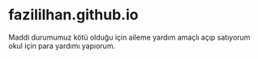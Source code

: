 # fazililhan.github.io
Maddi durumumuz kötü olduğu için aileme yardım amaçlı açıp satıyorum okul için para yardımı yapıorum.
